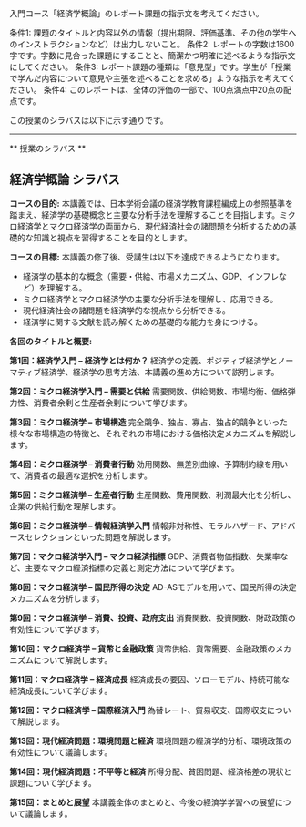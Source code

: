 入門コース「経済学概論」のレポート課題の指示文を考えてください。

条件1: 課題のタイトルと内容以外の情報（提出期限、評価基準、その他の学生へのインストラクションなど）は出力しないこと。
条件2: レポートの字数は1600字です。字数に見合った課題にすることと、簡潔かつ明確に述べるような指示文にしてください。
条件3: レポート課題の種類は「意見型」です。学生が「授業で学んだ内容について意見や主張を述べることを求める」ような指示を考えてください。
条件4: このレポートは、全体の評価の一部で、100点満点中20点の配点です。

この授業のシラバスは以下に示す通りです。

---------------------------------------
** 授業のシラバス **
## 経済学概論 シラバス

**コースの目的:** 本講義では、日本学術会議の経済学教育課程編成上の参照基準を踏まえ、経済学の基礎概念と主要な分析手法を理解することを目指します。ミクロ経済学とマクロ経済学の両面から、現代経済社会の諸問題を分析するための基礎的な知識と視点を習得することを目的とします。

**コースの目標:**  本講義の修了後、受講生は以下を達成できるようになります。
* 経済学の基本的な概念（需要・供給、市場メカニズム、GDP、インフレなど）を理解する。
* ミクロ経済学とマクロ経済学の主要な分析手法を理解し、応用できる。
* 現代経済社会の諸問題を経済学的な視点から分析できる。
* 経済学に関する文献を読み解くための基礎的な能力を身につける。


**各回のタイトルと概要:**

**第1回：経済学入門 – 経済学とは何か？**
経済学の定義、ポジティブ経済学とノーマティブ経済学、経済学の思考方法、本講義の進め方について説明します。

**第2回：ミクロ経済学入門 – 需要と供給**
需要関数、供給関数、市場均衡、価格弾力性、消費者余剰と生産者余剰について学びます。

**第3回：ミクロ経済学 – 市場構造**
完全競争、独占、寡占、独占的競争といった様々な市場構造の特徴と、それぞれの市場における価格決定メカニズムを解説します。

**第4回：ミクロ経済学 – 消費者行動**
効用関数、無差別曲線、予算制約線を用いて、消費者の最適な選択を分析します。

**第5回：ミクロ経済学 – 生産者行動**
生産関数、費用関数、利潤最大化を分析し、企業の供給行動を理解します。

**第6回：ミクロ経済学 – 情報経済学入門**
情報非対称性、モラルハザード、アドバースセレクションといった問題を解説します。

**第7回：マクロ経済学入門 – マクロ経済指標**
GDP、消費者物価指数、失業率など、主要なマクロ経済指標の定義と測定方法について学びます。

**第8回：マクロ経済学 – 国民所得の決定**
AD-ASモデルを用いて、国民所得の決定メカニズムを分析します。

**第9回：マクロ経済学 – 消費、投資、政府支出**
消費関数、投資関数、財政政策の有効性について学びます。

**第10回：マクロ経済学 – 貨幣と金融政策**
貨幣供給、貨幣需要、金融政策のメカニズムについて解説します。

**第11回：マクロ経済学 – 経済成長**
経済成長の要因、ソローモデル、持続可能な経済成長について学びます。

**第12回：マクロ経済学 – 国際経済入門**
為替レート、貿易収支、国際収支について解説します。

**第13回：現代経済問題：環境問題と経済**
環境問題の経済学的分析、環境政策の有効性について議論します。

**第14回：現代経済問題：不平等と経済**
所得分配、貧困問題、経済格差の現状と課題について学びます。

**第15回：まとめと展望**
本講義全体のまとめと、今後の経済学学習への展望について議論します。
